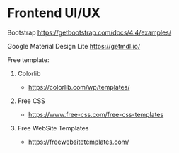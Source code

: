 # Frontend UI/UX

Bootstrap
 https://getbootstrap.com/docs/4.4/examples/

Google Material Design Lite
 https://getmdl.io/

Free template:

1. Colorlib
    - https://colorlib.com/wp/templates/

2. Free CSS
    - https://www.free-css.com/free-css-templates

3. Free WebSite Templates
    - https://freewebsitetemplates.com/
